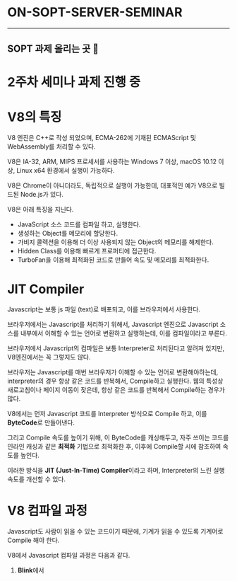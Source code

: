 # ON-SOPT-SERVER-SEMINAR

---

## SOPT 과제 올리는 곳 🥇

# 2주차 세미나 과제 진행 중

# V8의 특징

V8 엔진은 C++로 작성 되었으며, ECMA-262에 기재된 ECMAScript 및 WebAssembly를 처리할 수 있다.

V8은 IA-32, ARM, MIPS 프로세서를 사용하는 Windows 7 이상, macOS 10.12 이상, Linux x64 환경에서 실행이 가능하다.

V8은 Chrome이 아니더라도, 독립적으로 실행이 가능한데, 대표적인 예가 V8으로 빌드된 Node.js가 있다.

V8은 아래 특징을 지닌다.

- JavaScript 소스 코드를 컴파일 하고, 실행한다.
- 생성하는 Object를 메모리에 할당한다.
- 가비지 콜렉션을 이용해 더 이상 사용되지 않는 Object의 메모리를 해제한다.
- Hidden Class를 이용해 빠르게 프로퍼티에 접근한다.
- TurboFan을 이용해 최적화된 코드로 만들어 속도 및 메모리를 최적화한다.

# JIT Compiler

Javascript는 보통 js 파일 (text)로 배포되고, 이를 브라우저에서 사용한다. 

브라우저에서는 Javascript를 처리하기 위해서, Javascript 엔진으로 Javascript 소스를 내부에서 이해할 수 있는 언어로 변환하고 실행하는데, 이를 컴파일이라고 부른다. 

브라우저에서 Javascript의 컴파일은 보통 Interpreter로 처리된다고 알려져 있지만, V8엔진에서는 꼭 그렇지도 않다.

브라우저는 Javascript를 매번 브라우저가 이해할 수 있는 언어로 변환해야하는데, interpreter의 경우 항상 같은 코드를 반복해서, Compile하고 실행한다. 웹의 특성상 새로고침이나 페이지 이동이 잦은데, 항상 같은 코드를 반복해서 Compile하는 경우가 많다. 

V8에서는 먼저 Javascript 코드를 Interpreter 방식으로 Compile 하고, 이를 **ByteCode**로 만들어낸다. 

그리고 Compile 속도를 높이기 위해, 이 ByteCode를 캐싱해두고, 자주 쓰이는 코드를 인라인 캐싱과 같은 **최적화** 기법으로 최적화한 후, 이후에 Compile할 시에 참조하여 속도를 높인다. 

이러한 방식을 **JIT (Just-In-Time) Compiler**이라고 하며, Interpreter의 느린 실행 속도를 개선할 수 있다.

# V8 컴파일 과정

Javascript도 사람이 읽을 수 있는 코드이기 때문에, 기계가 읽을 수 있도록 기계어로 Compile 해야 한다.

V8에서 Javascript 컴파일 과정은 다음과 같다.

1. **Blink**에서 <script> 태그를 만나면, Javascript **스트리밍**을 시작한다.
2. 스트리밍으로 전달 받은 UTF-16 문자열은 **Scanner**를 이용해 **Token** (let, for)을 생성한다.
3. 생성된 **Token**을 가지고, **Parser**가 **추상 구문 트리 (AST)**를 만든다.
4. 만들어진 **AST**는 **Ignition (Compiler)**에서 **Byte Code**로 컴파일한다. 
5. 컴파일된 **Byte Code**를 실행함으로써 원하는 Javascript 동작이 실행된다. 

이때 컴파일한 내용을 V8에서는 최적화를 진행한다.

- Byte Code를 실행하면서, Profiling을 통해 최적화 해야 하는 데이터를 수집한다.
- Profiling을 통해 찾은 데이터는 TurboFan을 통해 자주 사용되는 함수나 데이터를 기반으로 최적화를 진행하며, Optimized Machine Code를 생성한다.
- 이후 Optimized Machine Code를 실행하며, 메모리 사용량을 줄이고, 기계어에 최적화되어, 속도와 성능을 향상 시킨다.

위 과정을 영상을 통해 자세히 설명하고 있다. 

[https://youtu.be/r5OWCtuKiAk](https://youtu.be/r5OWCtuKiAk)

# V8 Scanner 와 Token

Javascript 파일은 Text로 이루어져 있으며, 이를 Network를 통해 다운받는다.

V8에서는 이 Text 정보를 Parsing 하기 전에, 일정한 형태의 UTF-16으로 변환하고, Scanner를 이용해 Token을 생성한다.

이 때 Token은 미리 정의한 항목과 개발자가 정의한 함수나 변수들이다. 

- Javascript에 미리 정의되어 있는 for, const, if, function 같은 키워드
- 공백 이나 탭
- 변수 나 함수 식별자

이때 모든 파일을 다운 받고 실행되는 것이 아니라, 스트리밍 중 도착하는 순서대로, 여러 chunk 관리되며, 30kB 이상이 되면, Script Stream Tread에서 Parsing을 싲가한다.

Scanner 단계에서 속도를 올리기 위해서는 소스 코드를 축소하고, 불필요한 공백이나 주석을 제거하고, 비 ASCII 식별자를 피하는 것이 좋다. 

# V8 Parser와 AST

Parser는 Token을 가지고, 컴파일러(Ignition)가 사용할 AST를 생성한다.

AST(Abstract Syntax Tree)는 코드를 구조화된 트리로 만들어, 컴파일에서 사용할 수 있게 도와준다.

AST란 소스코드를 트리로 만든 구조체이며, 보통 컴파일러에서 사용한다.

[추상 구문 트리](https://ko.wikipedia.org/wiki/%EC%B6%94%EC%83%81_%EA%B5%AC%EB%AC%B8_%ED%8A%B8%EB%A6%AC)


- 계속 정리중..

출처 : [V8 에서 Javascript 코드를 실행하는 방법 정리해보기](https://medium.com/@pks2974/v8-%EC%97%90%EC%84%9C-javascript-%EC%BD%94%EB%93%9C%EB%A5%BC-%EC%8B%A4%ED%96%89%ED%95%98%EB%8A%94-%EB%B0%A9%EB%B2%95-%EC%A0%95%EB%A6%AC%ED%95%B4%EB%B3%B4%EA%B8%B0-25837f61f551)


